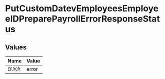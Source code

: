# PutCustomDatevEmployeesEmployeeIDPreparePayrollErrorResponseStatus


## Values

| Name    | Value   |
| ------- | ------- |
| `ERROR` | error   |